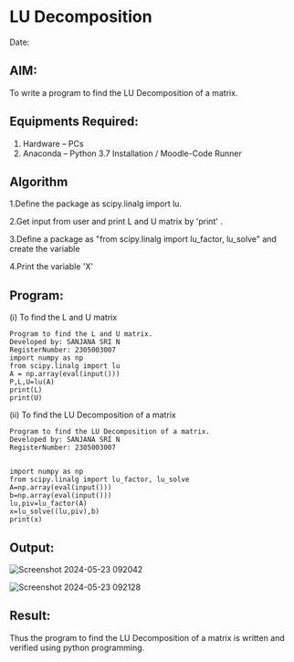 # LU Decomposition 
Date:
## AIM:
To write a program to find the LU Decomposition of a matrix.

## Equipments Required:
1. Hardware – PCs
2. Anaconda – Python 3.7 Installation / Moodle-Code Runner

## Algorithm
1.Define the package as scipy.linalg import lu.

2.Get input from user and print L and U matrix by 'print' .

3.Define a package as "from scipy.linalg import lu_factor, lu_solve" and create the variable

4.Print the variable 'X'

## Program:
(i) To find the L and U matrix
```
Program to find the L and U matrix.
Developed by: SANJANA SRI N
RegisterNumber: 2305003007 
import numpy as np
from scipy.linalg import lu
A = np.array(eval(input()))
P,L,U=lu(A)
print(L)
print(U)
```
(ii) To find the LU Decomposition of a matrix
```
Program to find the LU Decomposition of a matrix.
Developed by: SANJANA SRI N
RegisterNumber: 2305003007


import numpy as np
from scipy.linalg import lu_factor, lu_solve
A=np.array(eval(input()))
b=np.array(eval(input()))
lu,piv=lu_factor(A)
x=lu_solve((lu,piv),b)
print(x) 
```
## Output:

![Screenshot 2024-05-23 092042](https://github.com/sanjana1605/LU-Decomposition/assets/155608340/c76b1f73-6709-4948-971d-7684b2c5c91d)

![Screenshot 2024-05-23 092128](https://github.com/sanjana1605/LU-Decomposition/assets/155608340/8dbb1090-0ef5-4cf5-b51c-b7dd27836afd)

## Result:
Thus the program to find the LU Decomposition of a matrix is written and verified using python programming.

